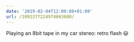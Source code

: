 ```yaml
---
date: '2019-02-04T12:00:00+01:00'
url: /1092377224974663680/
---
```

Playing an 8bit tape in my car stereo: retro flash 😃
